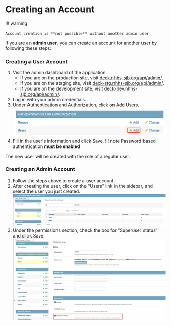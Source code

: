 # Creating an Account

!!! warning

    Account creation is **not possible** without another admin user.

If you are an **admin user**, you can create an account for another user by following these steps:

### Creating a User Account

1. Visit the admin dashboard of the application.
    * If you are on the production site, visit [deck.nhhs-sjb.org/api/admin/](https://deck.nhhs-sjb.org/api/admin/).
    * If you are on the staging site, visit [deck-stg.nhhs-sjb.org/api/admin/](https://deck-stg.nhhs-sjb.org/api/admin/).
    * If you are on the development site, visit [deck-dev.nhhs-sjb.org/api/admin/](https://deck-dev.nhhs-sjb.org/api/admin/).
2. Log in with your admin credentials.
3. Under Authentication and Authorization, click on Add Users.
    ![user-create](../assets/create-user.png)
4. Fill in the user's information and click Save.
!!! note
    Password based authentication **must be enabled**


The new user will be created with the role of a regular user.


### Creating an Admin Account

1. Follow the steps above to create a user account.
2. After creating the user, click on the "Users" link in the sidebar, and select the user you just created.
![user-list](../assets/user-list.png)
3. Under the permissions section, check the box for "Superuser status" and click Save.
![set-admin-user](../assets/set-admin-user.png)
